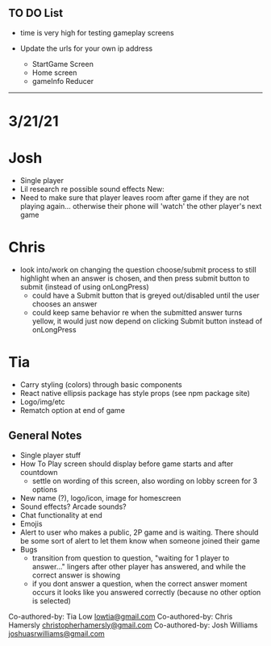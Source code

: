 ## TO DO List

* time is very high for testing gameplay screens

* Update the urls for your own ip address
  * StartGame Screen
  * Home screen
  * gameInfo Reducer

***************************
# 3/21/21

# Josh
- Single player
- Lil research re possible sound effects
New:  
- Need to make sure that player leaves room after game if they are not playing again... otherwise their phone will 'watch' the other player's next game

# Chris
- look into/work on changing the question choose/submit process to still highlight when an answer is chosen, and then press submit button to submit (instead of using onLongPress)
  - could have a Submit button that is greyed out/disabled until the user chooses an answer
  - could keep same behavior re when the submitted answer turns yellow, it would just now depend on clicking Submit button instead of onLongPress

# Tia
- Carry styling (colors) through basic components
- React native ellipsis package has style props (see npm package site)
- Logo/img/etc
- Rematch option at end of game 


## General Notes
* Single player stuff
* How To Play screen should display before game starts and after countdown
  - settle on wording of this screen, also wording on lobby screen for 3 options
* New name (?), logo/icon, image for homescreen
* Sound effects? Arcade sounds?
* Chat functionality at end
* Emojis
* Alert to user who makes a public, 2P game and is waiting. There should be some sort of alert to let them know when someone joined their game
* Bugs
  - transition from question to question, "waiting for 1 player to answer..." lingers after other player has answered, and while the correct answer is showing
  - if you dont answer a question, when the correct answer moment occurs it looks like you answered correctly (because no other option is selected)







Co-authored-by: Tia Low <lowtia@gmail.com>
Co-authored-by: Chris Hamersly <christopherhamersly@gmail.com>
Co-authored-by: Josh Williams <joshuasrwilliams@gmail.com>